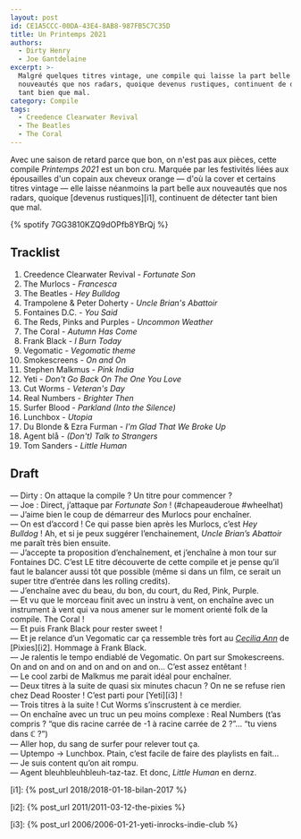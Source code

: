 ```yaml
---
layout: post
id: CE1A5CCC-00DA-43E4-8AB8-987FB5C7C35D
title: Un Printemps 2021
authors:
  - Dirty Henry
  - Joe Gantdelaine
excerpt: >-
  Malgré quelques titres vintage, une compile qui laisse la part belle aux
  nouveautés que nos radars, quoique devenus rustiques, continuent de détecter
  tant bien que mal.
category: Compile
tags:
  - Creedence Clearwater Revival
  - The Beatles
  - The Coral
---
```


Avec une saison de retard parce que bon, on n'est pas aux pièces, cette compile
_Printemps 2021_ est un bon cru. Marquée par les festivités liées aux
épousailles d'un copain aux cheveux orange — d'où la cover et certains titres
vintage — elle laisse néanmoins la part belle aux nouveautés que nos radars,
quoique [devenus rustiques][i1], continuent de détecter tant bien que mal.

{% spotify 7GG3810KZQ9dOPfb8YBrQj %}

## Tracklist

1. Creedence Clearwater Revival - _Fortunate Son_
1. The Murlocs - _Francesca_
1. The Beatles - _Hey Bulldog_
1. Trampolene & Peter Doherty - _Uncle Brian's Abattoir_
1. Fontaines D.C. - _You Said_
1. The Reds, Pinks and Purples - _Uncommon Weather_
1. The Coral - _Autumn Has Come_
1. Frank Black - _I Burn Today_
1. Vegomatic - _Vegomatic theme_
1. Smokescreens - _On and On_
1. Stephen Malkmus - _Pink India_
1. Yeti - _Don't Go Back On The One You Love_
1. Cut Worms - _Veteran's Day_
1. Real Numbers - _Brighter Then_
1. Surfer Blood - _Parkland (Into the Silence)_
1. Lunchbox - _Utopia_
1. Du Blonde & Ezra Furman - _I'm Glad That We Broke Up_
1. Agent blå - _(Don't) Talk to Strangers_
1. Tom Sanders - _Little Human_

## Draft

— Dirty : On attaque la compile ? Un titre pour commencer ?  
— Joe : Direct, j’attaque par *Fortunate Son* ! (#chapeauderoue #wheelhat)  
— J’aime bien le coup de démarreur des Murlocs pour enchaîner.  
— On est d’accord ! Ce qui passe bien après les Murlocs, c’est *Hey Bulldog* !
Ah, et si je peux suggérer l’enchainement, _Uncle Brian’s Abattoir_ me paraît
très bien ensuite.  
— J’accepte ta proposition d’enchaînement, et j’enchaîne à mon tour sur
Fontaines DC. C’est LE titre découverte de cette compile et je pense qu’il faut
le balancer aussi tôt que possible (même si dans un film, ce serait un super
titre d’entrée dans les rolling credits).  
— J’enchaîne avec du beau, du bon, du court, du Red, Pink, Purple.  
— Et vu que le morceau finit avec un instru à vent, on enchaîne avec un
instrument à vent qui va nous amener sur le moment orienté folk de la compile.
The Coral !  
— Et puis Frank Black pour rester sweet !  
— Et je relance d’un Vegomatic car ça ressemble très fort au [_Cecilia Ann_][1]
de [Pixies][i2]. Hommage à Frank Black.  
— Je ralentis le tempo endiablé de Vegomatic. On part sur Smokescreens. On and
on and on and on and on and on… C’est assez entêtant !  
— Le cool zarbi de Malkmus me parait idéal pour enchaîner.  
— Deux titres à la suite de quasi six minutes chacun ? On ne se refuse rien chez
Dead Rooster ! C’est parti pour [Yeti][i3] !  
— Trois titres à la suite ! Cut Worms s’inscrustent à ce merdier.  
— On enchaîne avec un truc un peu moins complexe : Real Numbers (t’as compris ?
“que dis racine carrée de -1 à racine carrée de 2 ?”… “tu viens dans ℂ ?”)  
— Aller hop, du sang de surfer pour relever tout ça.  
— Uptempo → Lunchbox. Ptain, c’est facile de faire des playlists en fait…  
— Je suis content qu’on ait rompu.  
— Agent bleuhbleuhbleuh-taz-taz. Et donc, _Little Human_ en dernz.

[i1]: {% post_url 2018/2018-01-18-bilan-2017 %}

[i2]: {% post_url 2011/2011-03-12-the-pixies %}

[i3]: {% post_url 2006/2006-01-21-yeti-inrocks-indie-club %}

[1]: https://song.link/fr/i/1025319100
